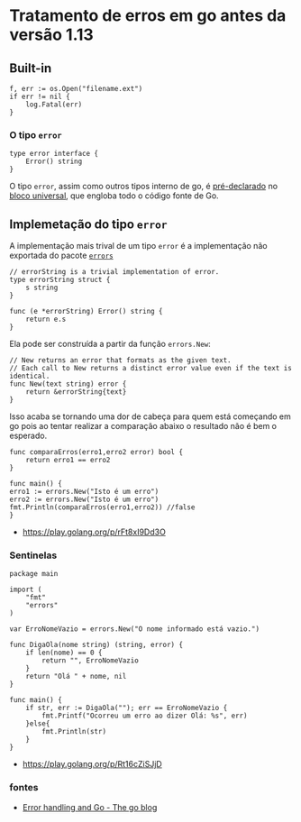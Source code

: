 # Tratamento de erros em go antes da versão 1.13

## Built-in

```golang
f, err := os.Open("filename.ext")
if err != nil {
    log.Fatal(err)
}
```
### O tipo `error`

```golang
type error interface {
    Error() string
}
```
O tipo `error`, assim como outros tipos interno de go, é [pré-declarado](https://golang.org/ref/spec#Predeclared_identifiers) no [bloco universal](https://golang.org/ref/spec#Blocks), que engloba todo o código fonte de Go.

## Implemetação do tipo `error`

A implementação mais trival de um tipo `error` é a implementação não exportada do pacote [`errors`](https://golang.org/src/errors/errors.go)

```golang
// errorString is a trivial implementation of error.
type errorString struct {
    s string
}

func (e *errorString) Error() string {
    return e.s
}
```

Ela pode ser construída a partir da função `errors.New`:

```golang
// New returns an error that formats as the given text.
// Each call to New returns a distinct error value even if the text is identical.
func New(text string) error {
	return &errorString{text}
}
```

Isso acaba se tornando uma dor de cabeça para quem está começando em go pois ao tentar realizar a comparação abaixo o resultado não é bem o esperado.

```golang
func comparaErros(erro1,erro2 error) bool {
    return erro1 == erro2
}

func main() {
erro1 := errors.New("Isto é um erro")
erro2 := errors.New("Isto é um erro")
fmt.Println(comparaErros(erro1,erro2)) //false
}
```
* https://play.golang.org/p/rFt8xI9Dd3O

### Sentinelas

```golang
package main

import (
	"fmt"
	"errors"
)

var ErroNomeVazio = errors.New("O nome informado está vazio.")

func DigaOla(nome string) (string, error) {
	if len(nome) == 0 {
		return "", ErroNomeVazio 
	}
	return "Olá " + nome, nil 
}

func main() {
	if str, err := DigaOla(""); err == ErroNomeVazio {
		fmt.Printf("Ocorreu um erro ao dizer Olá: %s", err)
	}else{
		fmt.Println(str)
	}
}
````
* https://play.golang.org/p/Rt16cZiSJjD

### fontes
* [Error handling and Go - The go blog](https://blog.golang.org/error-handling-and-go)